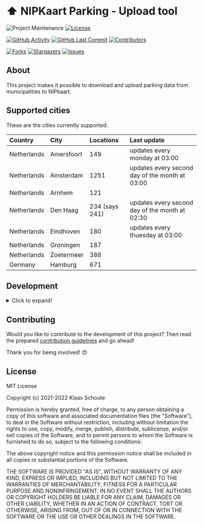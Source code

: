 <!--
*** To avoid retyping too much info. Do a search and replace for the following:
*** github_username, repo_name
-->

# ⬆️ NIPKaart Parking - Upload tool
<!-- PROJECT SHIELDS -->
![Project Maintenance][maintenance-shield]
[![License][license-shield]](LICENSE.md)

[![GitHub Activity][commits-shield]][commits]
[![GitHub Last Commit][last-commit-shield]][commits]
[![Contributors][contributors-shield]][contributors-url]

[![Forks][forks-shield]][forks-url]
[![Stargazers][stars-shield]][stars-url]
[![Issues][issues-shield]][issues-url]

## About

This project makes it possible to download and upload parking data from municipalities to NIPkaart.

## Supported cities

These are the cities currently supported:

| Country | City | Locations | Last update |
|:--------|:-----|:----------|:------------|
| Netherlands | Amersfoort | 149 | updates every monday at 03:00 |
| Netherlands | Amsterdam | 1251 | updates every second day of the month at 03:00 |
| Netherlands | Arnhem | 121 |  |
| Netherlands | Den Haag | 234 (says 241) | updates every second day of the month at 02:30 |
| Netherlands | Eindhoven | 180 | updates every thuesday at 03:00 |
| Netherlands | Groningen | 187 |  |
| Netherlands | Zoetermeer | 388 |  |
| Germany | Hamburg | 671 |  |


## Development
<details>
  <summary>Click to expand!</summary>

1. Create a `.env` file
```bash
cp .env.example .env
```
2. Fillout the database credentials and which city you want to upload
3. Create your virtual environment
```bash
python3 -m venv venv
source venv/bin/activate
```
4. Install dependencies
```bash
pip install -r requirements.txt
```

### Build image

```bash
docker build -t parking-[CITY] .
```

### Run the image

```bash
docker run parking-[CITY] -d --restart on-failure --name nipkaart-parking-[CITY]
```

or

```bash
docker stack deploy -c deploy/[CITY].yml parking
```

### Use of pre-commit

This project provides the option to use pre-commit, so that each commit is checked for code review before being pushed through.

Within your virtual environment you can use this command to install it:

```bash
pre-commit install
```

If you want to perform a full check in the meantime:

```bash
pre-commit run --all-files
```

### Crontab

Certain datasets are regularly updated, so that we can update them automatically in the NIPKaart database.

`0 3 1 * *` = Run every first day of the month at 03:00<br>
`30 2 2 * *` = Run every second day of the month at 02:30<br>
`0 3 * * 1` = Run every monday at 03:00<br>
`30 2 * * 1` = Run every monday at 02:30<br>
`0 3 * * 2` = Run every thuesday at 03:00<br>
`*/2 * * * *` = Run every 2 minutes<br>

Crontab generator: https://crontab.guru

</details>

## Contributing

Would you like to contribute to the development of this project? Then read the prepared [contribution guidelines](CONTRIBUTING.md) and go ahead!

Thank you for being involved! :heart_eyes:

## License

MIT License

Copyright (c) 2021-2022 Klaas Schoute

Permission is hereby granted, free of charge, to any person obtaining a copy
of this software and associated documentation files (the "Software"), to deal
in the Software without restriction, including without limitation the rights
to use, copy, modify, merge, publish, distribute, sublicense, and/or sell
copies of the Software, and to permit persons to whom the Software is
furnished to do so, subject to the following conditions:

The above copyright notice and this permission notice shall be included in all
copies or substantial portions of the Software.

THE SOFTWARE IS PROVIDED "AS IS", WITHOUT WARRANTY OF ANY KIND, EXPRESS OR
IMPLIED, INCLUDING BUT NOT LIMITED TO THE WARRANTIES OF MERCHANTABILITY,
FITNESS FOR A PARTICULAR PURPOSE AND NONINFRINGEMENT. IN NO EVENT SHALL THE
AUTHORS OR COPYRIGHT HOLDERS BE LIABLE FOR ANY CLAIM, DAMAGES OR OTHER
LIABILITY, WHETHER IN AN ACTION OF CONTRACT, TORT OR OTHERWISE, ARISING FROM,
OUT OF OR IN CONNECTION WITH THE SOFTWARE OR THE USE OR OTHER DEALINGS IN THE
SOFTWARE.

<!-- MARKDOWN LINKS & IMAGES -->
[maintenance-shield]: https://img.shields.io/maintenance/yes/2022.svg?style=for-the-badge
[contributors-shield]: https://img.shields.io/github/contributors/klaasnicolaas/nipkaart_parking.svg?style=for-the-badge
[contributors-url]: https://github.com/klaasnicolaas/nipkaart_parking/graphs/contributors
[forks-shield]: https://img.shields.io/github/forks/klaasnicolaas/nipkaart_parking.svg?style=for-the-badge
[forks-url]: https://github.com/klaasnicolaas/nipkaart_parking/network/members
[stars-shield]: https://img.shields.io/github/stars/klaasnicolaas/nipkaart_parking.svg?style=for-the-badge
[stars-url]: https://github.com/klaasnicolaas/nipkaart_parking/stargazers
[issues-shield]: https://img.shields.io/github/issues/klaasnicolaas/nipkaart_parking.svg?style=for-the-badge
[issues-url]: https://github.com/klaasnicolaas/nipkaart_parking/issues
[license-shield]: https://img.shields.io/github/license/klaasnicolaas/nipkaart_parking.svg?style=for-the-badge
[commits-shield]: https://img.shields.io/github/commit-activity/y/klaasnicolaas/nipkaart_parking.svg?style=for-the-badge
[commits]: https://github.com/klaasnicolaas/nipkaart_parking/commits/main
[last-commit-shield]: https://img.shields.io/github/last-commit/klaasnicolaas/nipkaart_parking.svg?style=for-the-badge
